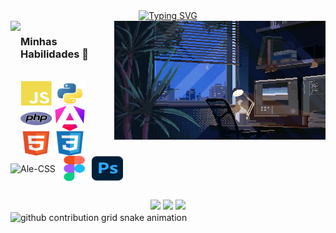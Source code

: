 
<div align="center">
  <a href="https://git.io/typing-svg"><img src="https://readme-typing-svg.demolab.com?font=Fira+Code&pause=1000&color=F729A7&width=435&lines=Ol%C3%A1!+Eu+sou+a+Al%C3%A9xia+Cazale+%F0%9F%91%8B" alt="Typing SVG" /></a>
</div>

<div>
  <a href="https://github.com/AlexiaCazale">
    <img height="200cm"  align="left" src="https://github-readme-stats.vercel.app/api/top-langs/?username=AlexiaCazale&layout=donut&langs_count=6&theme=radical">
  </a>
  <img height="190px"  align="right" src="./src/img.gif" alt="gif">
</div>

  
  ### Minhas Habilidades 👀
  <div style="display: inline_block"><br>
    <img align="center" alt="Ale-js" height="40" width="50" src="https://raw.githubusercontent.com/devicons/devicon/master/icons/javascript/javascript-plain.svg">
    <img align="center" alt="Ale-Python" height="40" width="50" src="https://raw.githubusercontent.com/devicons/devicon/master/icons/python/python-original.svg">
    <img align="center" alt="Ale-php" height="40" width="50" src="https://raw.githubusercontent.com/devicons/devicon/master/icons/php/php-original.svg">
    <img align="center" alt="Ale-Angular" height="40" width="50" src="https://raw.githubusercontent.com/devicons/devicon/master/icons/angular/angular-original.svg">
    <img align="center" alt="Ale-HTML" height="40" width="50" src="https://raw.githubusercontent.com/devicons/devicon/master/icons/html5/html5-original.svg">
    <img align="center" alt="Ale-CSS" height="40" width="50" src="https://raw.githubusercontent.com/devicons/devicon/master/icons/css3/css3-original.svg">
    <img align="center" alt="Ale-CSS" height="40" width="50"  src="https://cdn.jsdelivr.net/gh/devicons/devicon/icons/mysql/mysql-original.svg"/>
    <img align="center" alt="Ale-figma" height="40" width="50" src="https://raw.githubusercontent.com/devicons/devicon/master/icons/figma/figma-original.svg">
    <img align="center" alt="Ale-photoshop" height="40" width="50" src="https://raw.githubusercontent.com/devicons/devicon/master/icons/photoshop/photoshop-original.svg">
  </div>
  
 ##
 
<div style="align-items: center;" align="center"> 
  <a href="https://instagram.com/alexiarc" target="_blank"><img src="https://img.shields.io/badge/-Instagram-%23E4405F?style=for-the-badge&logo=instagram&logoColor=white" target="_blank"></a> 
  <a href = "mailto:alexiacazale7@gmail.com"><img src="https://img.shields.io/badge/-Gmail-%23333?style=for-the-badge&logo=gmail&logoColor=white" target="_blank"></a>
  <a href="https://www.linkedin.com/in/aléxia-ravanelli-cazale-2215b0266/" target="_blank"><img src="https://img.shields.io/badge/-LinkedIn-%230077B5?style=for-the-badge&logo=linkedin&logoColor=white" target="_blank"></a> 

</div>

<div>
  <picture align="center">
    <source media="(prefers-color-scheme: dark)" srcset="https://raw.githubusercontent.com/AlexiaCazale/AlexiaCazale/output/github-contribution-grid-snake-dark.svg">
    <source media="(prefers-color-scheme: light)" srcset="https://raw.githubusercontent.com/AlexiaCazale/AlexiaCazale/output/github-contribution-grid-snake-dark.svg">
    <img align="center" alt="github contribution grid snake animation" src="https://AlexiaCazale/AlexiaCazale/AlexiaCazale/output/github-contribution-grid-snake.svg">
  </picture>
</div>
  
